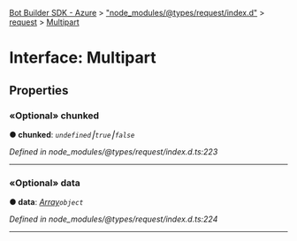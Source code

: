 [Bot Builder SDK - Azure](../README.md) > ["node_modules/@types/request/index.d"](../modules/_node_modules__types_request_index_d_.md) > [request](../modules/_node_modules__types_request_index_d_.request.md) > [Multipart](../interfaces/_node_modules__types_request_index_d_.request.multipart.md)



# Interface: Multipart


## Properties
<a id="chunked"></a>

### «Optional» chunked

**●  chunked**:  *`undefined`⎮`true`⎮`false`* 

*Defined in node_modules/@types/request/index.d.ts:223*





___

<a id="data"></a>

### «Optional» data

**●  data**:  *[Array](_node_modules__types_node_index_d_.nodejs.global.md#array)`object`* 

*Defined in node_modules/@types/request/index.d.ts:224*





___


